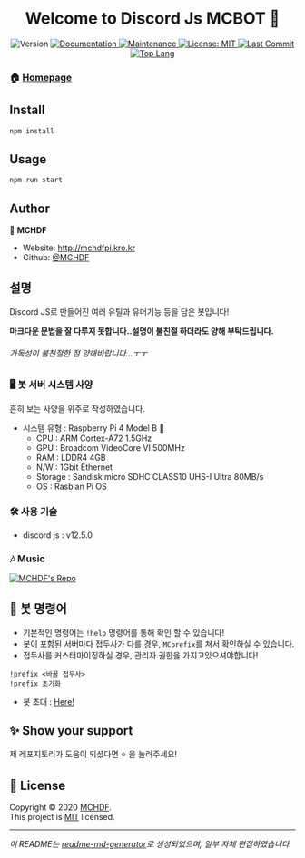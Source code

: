 <h1 align="center">Welcome to Discord Js MCBOT 👋</h1>
<p align="center">
  <img alt="Version" src="https://img.shields.io/badge/version-1.0.0-ff69b4.svg?cacheSeconds=2592000" />
  <a href="https://github.com/MCHDF/MCBOT#readme" target="_blank">
    <img alt="Documentation" src="https://img.shields.io/badge/documentation-yes-brightgreen.svg" />
  </a>
  <a href="https://github.com/MCHDF/MCBOT/graphs/commit-activity" target="_blank">
    <img alt="Maintenance" src="https://img.shields.io/badge/Maintained%3F-yes-green.svg" />
  </a>
  <a href="https://github.com/MCHDF/MCBOT/blob/master/LICENSE" target="_blank">
    <img alt="License: MIT" src="https://img.shields.io/github/license/MCHDF/MCBOT" />
  </a>
  <a href="https://img.shields.io/github/last-commit/MCHDF/MCBOT?style=flat-square" target="_blank">
    <img alt="Last Commit" src="https://img.shields.io/github/last-commit/MCHDF/MCBOT?style=flat-square.svg">
  </a>
    <a href="https://img.shields.io/github/languages/top/MCHDF/MCBOT?color=yellow&style=flat-square" target="_blank">
    <img alt="Top Lang" src="https://img.shields.io/github/languages/top/MCHDF/MCBOT?color=yellow&style=flat-square.svg">
  </a>
</p>

### 🏠 [Homepage](https://github.com/MCHDF/MCBOT#readme)

## Install

```sh
npm install
```

## Usage

```sh
npm run start
```

## Author

👤 **MCHDF**

* Website: http://mchdfpi.kro.kr
* Github: [@MCHDF](https://github.com/MCHDF)

## 설명
Discord JS로 만들어진 여러 유틸과 유머기능 등을 담은 봇입니다!

**마크다운 문법을 잘 다루지 못합니다..설명이 불친절 하더라도 양해 부탁드립니다.**

###### 가독성이 불친절한 점 양해바랍니다...ㅜㅜ

### 🖥 봇 서버 시스템 사양
흔히 보는 사양을 위주로 작성하였습니다.

- 시스템 유형 : Raspberry Pi 4 Model B 🍓
  * CPU : ARM Cortex-A72 1.5GHz
  * GPU : Broadcom VideoCore VI 500MHz
  * RAM : LDDR4 4GB
  * N/W : 1Gbit Ethernet
  * Storage : Sandisk micro SDHC CLASS10 UHS-I Ultra 80MB/s
  * OS : Rasbian Pi OS

### 🛠 사용 기술

- discord js : v12.5.0

### 🎶 Music
[![MCHDF's Repo](https://github-readme-stats.vercel.app/api/pin?username=MCHDF&repo=MCMusic&title_color=fff&icon_color=f9f9f9&text_color=9f9f9f&bg_color=151515)](https://github.com/MCHDF/MCMusic)

## 📜 봇 명령어

- 기본적인 명령어는 ``!help`` 명령어를 통해 확인 할 수 있습니다!
- 봇이 포함된 서버마다 접두사가 다를 경우, ``MCprefix``를 쳐서 확인하실 수 있습니다.
- 접두사를 커스터마이징하실 경우, 관리자 권한을 가지고있으셔야합니다!
```
!prefix <바꿀 접두사>
!prefix 초기화
```
- 봇 초대 : [Here!](https://discord.com/oauth2/authorize?client_id=706171196701540384&scope=bot)

## ✨ Show your support

제 레포지토리가 도움이 되셨다면 ⭐️ 을 눌러주세요!

## 📝 License

Copyright © 2020 [MCHDF](https://github.com/MCHDF).<br />
This project is [MIT](https://github.com/MCHDF/MCBOT/blob/master/LICENSE) licensed.

***
_이 README는 [readme-md-generator](https://github.com/kefranabg/readme-md-generator)로 생성되었으며, 일부 자체 편집하였습니다._

